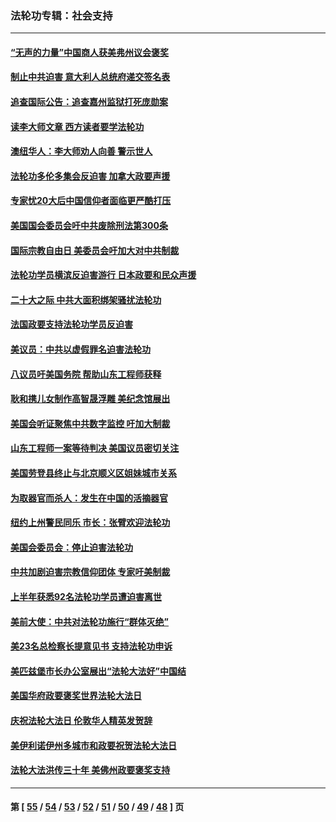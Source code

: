 ### 法轮功专辑：社会支持
---
#### [“无声的力量”中国商人获美弗州议会褒奖](../../pages/nf4386/n13941208.md?04030430) 
#### [制止中共迫害 意大利人总统府递交签名表](../../pages/nf4386/n13933726.md?04030430) 
#### [追查国际公告：追查嘉州监狱打死庞勋案](../../pages/nf4386/n13933461.md?04030430) 
#### [读李大师文章 西方读者要学法轮功](../../pages/nf4386/n13925142.md?04030430) 
#### [澳纽华人：李大师劝人向善 警示世人](../../pages/nf4386/n13924146.md?04030430) 
#### [法轮功多伦多集会反迫害 加拿大政要声援](../../pages/nf4386/n13881303.md?04030430) 
#### [专家忧20大后中国信仰者面临更严酷打压](../../pages/nf4386/n13874993.md?04030430) 
#### [美国国会委员会吁中共废除刑法第300条](../../pages/nf4386/n13868121.md?04030430) 
#### [国际宗教自由日 美委员会吁加大对中共制裁](../../pages/nf4386/n13855021.md?04030430) 
#### [法轮功学员横滨反迫害游行 日本政要和民众声援](../../pages/nf4386/n13847132.md?04030430) 
#### [二十大之际 中共大面积绑架骚扰法轮功](../../pages/nf4386/n13846381.md?04030430) 
#### [法国政要支持法轮功学员反迫害](../../pages/nf4386/n13841970.md?04030430) 
#### [美议员：中共以虚假罪名迫害法轮功](../../pages/nf4386/n13841083.md?04030430) 
#### [八议员吁美国务院 帮助山东工程师获释](../../pages/nf4386/n13836379.md?04030430) 
#### [耿和携儿女制作高智晟浮雕 美纪念馆展出](../../pages/nf4386/n13829624.md?04030430) 
#### [美国会听证聚焦中共数字监控 吁加大制裁](../../pages/nf4386/n13825083.md?04030430) 
#### [山东工程师一案等待判决 美国议员密切关注](../../pages/nf4386/n13815065.md?04030430) 
#### [美国劳登县终止与北京顺义区姐妹城市关系](../../pages/nf4386/n13811030.md?04030430) 
#### [为取器官而杀人：发生在中国的活摘器官](../../pages/nf4386/n13794731.md?04030430) 
#### [纽约上州警民同乐 市长：张臂欢迎法轮功](../../pages/nf4386/n13794375.md?04030430) 
#### [美国会委员会：停止迫害法轮功](../../pages/nf4386/n13788164.md?04030430) 
#### [中共加剧迫害宗教信仰团体 专家吁美制裁](../../pages/nf4386/n13780252.md?04030430) 
#### [上半年获悉92名法轮功学员遭迫害离世](../../pages/nf4386/n13772701.md?04030430) 
#### [美前大使：中共对法轮功施行“群体灭绝”](../../pages/nf4386/n13771705.md?04030430) 
#### [美23名总检察长提意见书 支持法轮功申诉](../../pages/nf4386/n13766596.md?04030430) 
#### [美匹兹堡市长办公室展出“法轮大法好”中国结](../../pages/nf4386/n13749721.md?04030430) 
#### [美国华府政要褒奖世界法轮大法日](../../pages/nf4386/n13743770.md?04030430) 
#### [庆祝法轮大法日 伦敦华人精英发贺辞](../../pages/nf4386/n13741593.md?04030430) 
#### [美伊利诺伊州多城市和政要祝贺法轮大法日](../../pages/nf4386/n13737149.md?04030430) 
#### [法轮大法洪传三十年 美佛州政要褒奖支持](../../pages/nf4386/n13737103.md?04030430) 

---
#### 第 [ [55](./55.md?04030430) / [54](./54.md?04030430) / [53](./53.md?04030430) / [52](./52.md?04030430) / [51](./51.md?04030430) / [50](./50.md?04030430) / [49](./49.md?04030430) / [48](./48.md?04030430) ] 页
